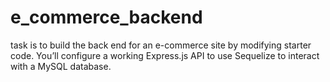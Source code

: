 # e_commerce_backend
task is to build the back end for an e-commerce site by modifying starter code. You’ll configure a working Express.js API to use Sequelize to interact with a MySQL database.
